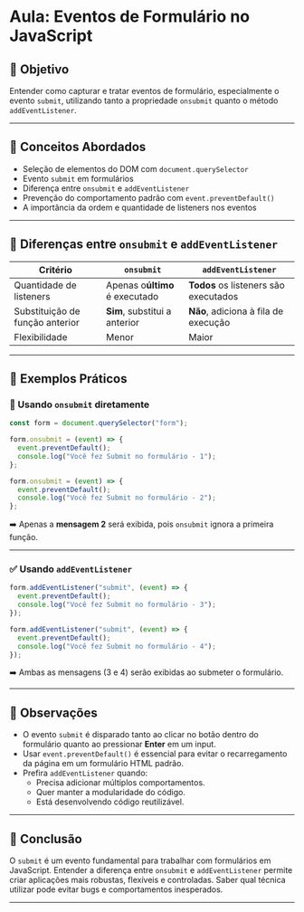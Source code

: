# Aula: Eventos de Formulário no JavaScript

## 📌 Objetivo

Entender como capturar e tratar eventos de formulário, especialmente o evento `submit`, utilizando tanto a propriedade `onsubmit` quanto o método `addEventListener`.

---

## 🧠 Conceitos Abordados

- Seleção de elementos do DOM com `document.querySelector`
- Evento `submit` em formulários
- Diferença entre `onsubmit` e `addEventListener`
- Prevenção do comportamento padrão com `event.preventDefault()`
- A importância da ordem e quantidade de listeners nos eventos

---

## 🔎 Diferenças entre `onsubmit` e `addEventListener`

| Critério                           | `onsubmit`                           | `addEventListener`                           |
| ----------------------------------- | -------------------------------------- | ---------------------------------------------- |
| Quantidade de listeners             | Apenas o**último** é executado | **Todos** os listeners são executados   |
| Substituição de função anterior | **Sim**, substitui a anterior    | **Não**, adiciona à fila de execução |
| Flexibilidade                       | Menor                                  | Maior                                          |

---

## 🧪 Exemplos Práticos

### 🎯 Usando `onsubmit` diretamente

```javascript
const form = document.querySelector("form");

form.onsubmit = (event) => {
  event.preventDefault();
  console.log("Você fez Submit no formulário - 1");
};

form.onsubmit = (event) => {
  event.preventDefault();
  console.log("Você fez Submit no formulário - 2");
};
```

➡️ Apenas a **mensagem 2** será exibida, pois `onsubmit` ignora a primeira função.

---

### ✅ Usando `addEventListener`

```javascript
form.addEventListener("submit", (event) => {
  event.preventDefault();
  console.log("Você fez Submit no formulário - 3");
});

form.addEventListener("submit", (event) => {
  event.preventDefault();
  console.log("Você fez Submit no formulário - 4");
});
```

➡️ Ambas as mensagens (3 e 4) serão exibidas ao submeter o formulário.

---

## 📌 Observações

* O evento `submit` é disparado tanto ao clicar no botão dentro do formulário quanto ao pressionar **Enter** em um input.
* Usar `event.preventDefault()` é essencial para evitar o recarregamento da página em um formulário HTML padrão.
* Prefira `addEventListener` quando:
  * Precisa adicionar múltiplos comportamentos.
  * Quer manter a modularidade do código.
  * Está desenvolvendo código reutilizável.

---

## 📝 Conclusão

O `submit` é um evento fundamental para trabalhar com formulários em JavaScript. Entender a diferença entre `onsubmit` e `addEventListener` permite criar aplicações mais robustas, flexíveis e controladas. Saber qual técnica utilizar pode evitar bugs e comportamentos inesperados.

---
